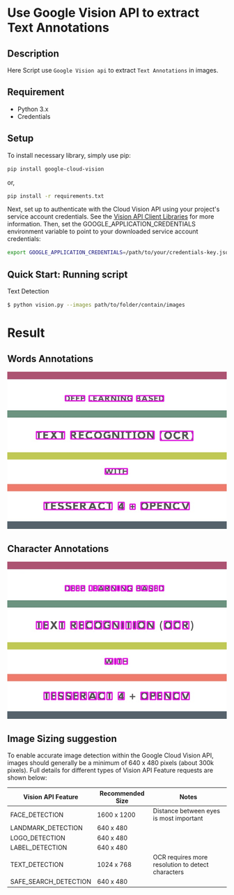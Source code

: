 # Use Google Vision API to extract Text Annotations

## Description

Here Script use `Google Vision api` to extract `Text Annotations` in images.

## Requirement

* Python 3.x
* Credentials

## Setup

To install necessary library, simply use pip:

```bash
pip install google-cloud-vision
```

or,

```bash
pip install -r requirements.txt
```

Next, set up to authenticate with the Cloud Vision API using your project's service account credentials. See the [Vision API Client Libraries](https://cloud.google.com/vision/docs/libraries) for more information. Then, set the GOOGLE_APPLICATION_CREDENTIALS environment variable to point to your downloaded service account credentials:

```bash
export GOOGLE_APPLICATION_CREDENTIALS=/path/to/your/credentials-key.json
```

## Quick Start: Running script

Text Detection

```bash
$ python vision.py --images path/to/folder/contain/images 
```

# Result
## Words Annotations
![Words Annotations](https://github.com/docongminh/Simple-google-vision-api/blob/master/image_test/word_rect_test.jpg)

## Character Annotations
![Characters Annotations](https://github.com/docongminh/Simple-google-vision-api/blob/master/image_test/char_rect_test.jpg)

## Image Sizing suggestion

To enable accurate image detection within the Google Cloud Vision API, images should generally be a minimum of 640 x 480 pixels (about 300k pixels). Full details for different types of Vision API Feature requests are shown below:

| Vision API Feature | Recommended Size | Notes |
|---|---|---|
| FACE_DETECTION | 1600 x 1200 | Distance between eyes is most important |
| LANDMARK_DETECTION | 640 x 480 |   |
| LOGO_DETECTION | 640 x 480 |   |
| LABEL_DETECTION | 640 x 480 |   |
| TEXT_DETECTION | 1024 x 768 | OCR requires more resolution to detect characters |
| SAFE_SEARCH_DETECTION | 640 x 480 |   |
